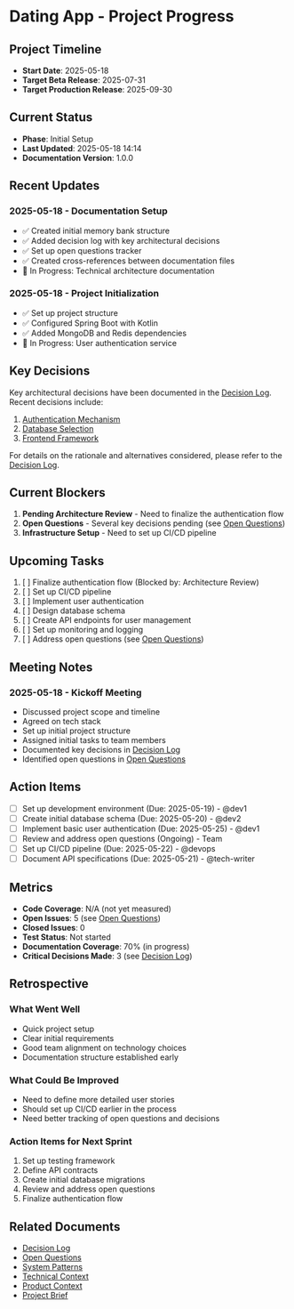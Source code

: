 # Dating App - Project Progress

## Project Timeline
- **Start Date**: 2025-05-18
- **Target Beta Release**: 2025-07-31
- **Target Production Release**: 2025-09-30

## Current Status
- **Phase**: Initial Setup
- **Last Updated**: 2025-05-18 14:14
- **Documentation Version**: 1.0.0

## Recent Updates

### 2025-05-18 - Documentation Setup
- ✅ Created initial memory bank structure
- ✅ Added decision log with key architectural decisions
- ✅ Set up open questions tracker
- ✅ Created cross-references between documentation files
- 🔄 In Progress: Technical architecture documentation

### 2025-05-18 - Project Initialization
- ✅ Set up project structure
- ✅ Configured Spring Boot with Kotlin
- ✅ Added MongoDB and Redis dependencies
- 🔄 In Progress: User authentication service

## Key Decisions

Key architectural decisions have been documented in the [Decision Log](./decision-log.md). Recent decisions include:

1. [Authentication Mechanism](./decision-log.md#2025-05-18---authentication-mechanism)
2. [Database Selection](./decision-log.md#2025-05-18---database-selection)
3. [Frontend Framework](./decision-log.md#2025-05-18---frontend-framework)

For details on the rationale and alternatives considered, please refer to the [Decision Log](./decision-log.md).

## Current Blockers
1. **Pending Architecture Review** - Need to finalize the authentication flow
2. **Open Questions** - Several key decisions pending (see [Open Questions](./open-questions.md))
3. **Infrastructure Setup** - Need to set up CI/CD pipeline

## Upcoming Tasks
1. [ ] Finalize authentication flow (Blocked by: Architecture Review)
2. [ ] Set up CI/CD pipeline
3. [ ] Implement user authentication
4. [ ] Design database schema
5. [ ] Create API endpoints for user management
6. [ ] Set up monitoring and logging
7. [ ] Address open questions (see [Open Questions](./open-questions.md))

## Meeting Notes

### 2025-05-18 - Kickoff Meeting
- Discussed project scope and timeline
- Agreed on tech stack
- Set up initial project structure
- Assigned initial tasks to team members
- Documented key decisions in [Decision Log](./decision-log.md)
- Identified open questions in [Open Questions](./open-questions.md)

## Action Items
- [ ] Set up development environment (Due: 2025-05-19) - @dev1
- [ ] Create initial database schema (Due: 2025-05-20) - @dev2
- [ ] Implement basic user authentication (Due: 2025-05-25) - @dev1
- [ ] Review and address open questions (Ongoing) - Team
- [ ] Set up CI/CD pipeline (Due: 2025-05-22) - @devops
- [ ] Document API specifications (Due: 2025-05-21) - @tech-writer

## Metrics
- **Code Coverage**: N/A (not yet measured)
- **Open Issues**: 5 (see [Open Questions](./open-questions.md))
- **Closed Issues**: 0
- **Test Status**: Not started
- **Documentation Coverage**: 70% (in progress)
- **Critical Decisions Made**: 3 (see [Decision Log](./decision-log.md))

## Retrospective
### What Went Well
- Quick project setup
- Clear initial requirements
- Good team alignment on technology choices
- Documentation structure established early

### What Could Be Improved
- Need to define more detailed user stories
- Should set up CI/CD earlier in the process
- Need better tracking of open questions and decisions

### Action Items for Next Sprint
1. Set up testing framework
2. Define API contracts
3. Create initial database migrations
4. Review and address open questions
5. Finalize authentication flow

## Related Documents
- [Decision Log](./decision-log.md)
- [Open Questions](./open-questions.md)
- [System Patterns](./system-patterns.md)
- [Technical Context](./tech-context.md)
- [Product Context](./product-context.md)
- [Project Brief](./project-brief.md)
